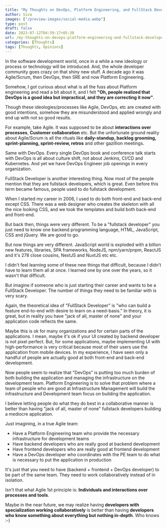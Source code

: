 ```yaml
---
title: "My Thoughts on DevOps, Platform Engineering, and FullStack Developer"
author: Siva
images: ["/preview-images/social-media.webp"]
type: post
draft: false
date: 2023-07-12T04:59:17+05:30
url: /my-thoughts-on-devops-platform-engineering-and-fullstack-developer
categories: [Thoughts]
tags: [Thoughts, Opinions]
---
```


In the software development world, once in a while a new ideology or process or technology 
will be introduced. And, the whole developer community goes crazy on that shiny new stuff.
A decade ago it was Agile/Scrum, then DevOps, then SRE and now Platform Engineering.

Somehow, I got curious about what is all the fuss about Platform engineering and read a bit about it, 
and I felt **"Oh, people realized that DevOps is a good idea but impractical, and they are correcting it now"**.

<!--more-->


Though these ideologies/processes like Agile, DevOps, etc are created with good intentions, 
somehow they are misunderstood and applied wrongly and end up with not so good results.

For example, take Agile. It was supposed to be about **interactions over processes**, 
**Customer collaboration** etc. 
But the unfortunate ground reality about Agile/Scrum is all the rituals like **daily-standup, 
backlog grooming, sprint-planning, sprint-review, retros** and other gazillion meetings.

Same with DevOps. Every single DevOps book and conference talk starts with DevOps is all about culture shift, 
not about Jenkins, CI/CD and Kubernetes. And yet we have DevOps Engineer job openings in every organization.

FullStack Developer is another interesting thing. Now most of the people mention that 
they are fullstack developers, which is great. Even before this term became famous, 
people used to do fullstack development.

When I started my career in 2006, I used to do both front-end and back-end except CSS.
There was a web designer who creates the skeleton with all the nice looking CSS,
and we took the templates and build both back-end and front-end.

But back then, things were very different. To be a "fullstack developer" 
you just need to know one backend programming language, HTML, JavaScript, CSS and jQuery.
We are good to go.

But now things are very different. JavaScript world is exploded with a billion new features, libraries, 
SPA frameworks, NodeJS, npm/yarn/pnpm, ReactJS and it's 278 close cousins, NextJS and NuxtJS etc etc.

I didn't feel learning some of these new things that difficult, because I didn't have to learn them all at once.
I learned one by one over the years, so it wasn't that difficult.

But imagine if someone who is just starting their career and wants to be a FullStack Developer. 
The number of things they need to be familiar with is very scary.

Again, the theoretical idea of "FullStack Developer" is "who can build a feature end-to-end 
with desire to learn on a need-basis."
In theory, it is great, but in reality you have "jack of all, master of none" and your application code reflects the same.

Maybe this is ok for many organizations and for certain parts of the applications.
I mean, maybe it's ok if your UI created by backend developer is not pixel perfect.
But, for some applications, maybe implementing UI with high-performance is very critical because 
most of their users use the application from mobile devices.
In my experience, I have seen only a handful of people are actually good at both front-end and back-end development.

Now people seem to realize that "DevOps" is putting too much burden of both
building the application and managing the infrastructure on the development team.
Platform Engineering is to solve that problem where a team of people who are good at 
Infrastructure Management will build the infrastructure and Development team focus on 
building the application.

I believe letting people do what they do best in a collaborative manner is better than 
having "jack of all, master of none" fullstack developers building a mediocre application.

Just imagining, in a true Agile team:
* Have a Platform Engineering team who provide the necessary infrastructure for development teams
* Have backend developers who are really good at backend development
* Have frontend developers who are really good at frontend development
* Have a DevOps developer who coordinates with the PE team to do what is necessary to put the application in production

It's just that you need to have (backend + frontend + DevOps developer) to be part of the same team.
They need to work collaboratively instead of in isolation.

Isn't that what Agile 1st principle is: **Individuals and interactions over processes and tools**.

Maybe in the near future, we may realize having **developers with specialization working collaboratively** 
is better than having **developers who know something about everything but nothing in-depth**. 
Who knows :-)

